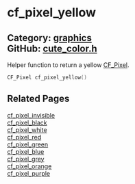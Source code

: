 [](../header.md ':include')

# cf_pixel_yellow

Category: [graphics](/api_reference?id=graphics)  
GitHub: [cute_color.h](https://github.com/RandyGaul/cute_framework/blob/master/include/cute_color.h)  
---

Helper function to return a yellow [CF_Pixel](/graphics/cf_pixel.md).

```cpp
CF_Pixel cf_pixel_yellow()
```

## Related Pages

[cf_pixel_invisible](/graphics/cf_pixel_invisible.md)  
[cf_pixel_black](/graphics/cf_pixel_black.md)  
[cf_pixel_white](/graphics/cf_pixel_white.md)  
[cf_pixel_red](/graphics/cf_pixel_red.md)  
[cf_pixel_green](/graphics/cf_pixel_green.md)  
[cf_pixel_blue](/graphics/cf_pixel_blue.md)  
[cf_pixel_grey](/graphics/cf_pixel_grey.md)  
[cf_pixel_orange](/graphics/cf_pixel_orange.md)  
[cf_pixel_purple](/graphics/cf_pixel_purple.md)  
